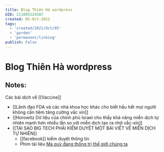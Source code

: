 ```yaml
---
title: Blog Thiên Hà wordpress
UID: 211005224507
created: 05-Oct-2021
tags:
  - 'created/2021/Oct/05'
  - 'garden'
  - 'permanent/linking'
publish: False
---
```

# Blog Thiên Hà wordpress

## Notes:
Các bài dịch về [[Vaccine]]
- [[Lãnh đạo FDA và các nhà khoa học khác cho biết hầu hết mọi người không cần tiêm tăng cường vắc xin]]
- [[Horowitz Dữ liệu của chính phủ Israel cho thấy khả năng miễn dịch tự nhiên mạnh hơn nhiều lần so với miễn dịch tạo ra nhờ vắc-xin]]
- [[TẠI SAO BIG TECH PHẢI KIỂM DUYỆT MỘT BÀI VIẾT VỀ MIỄN DỊCH TỰ NHIÊN]]
	- [[facebook]] kiểm duyệt thông tin
	- Phim tài liệu [Ma quỷ đang thống trị thế giới chúng ta](https://www.youtube.com/playlist?list=PLgrQxGN7lkA8HOnRF73dgz1HizN64Qn09)